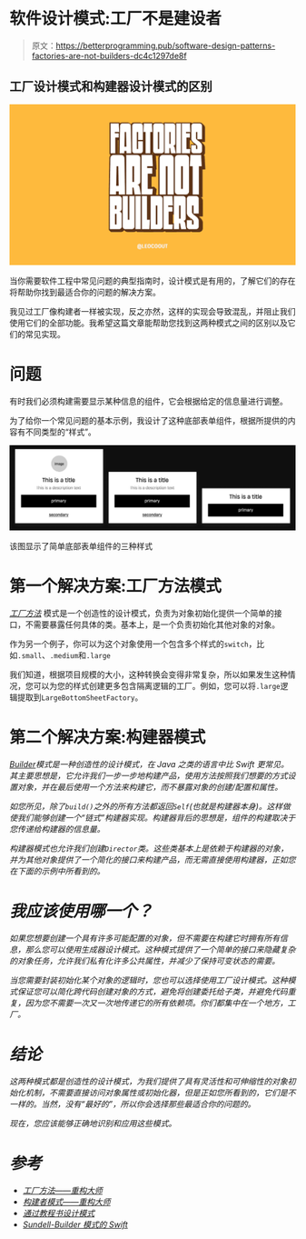 # 软件设计模式:工厂不是建设者

> 原文：<https://betterprogramming.pub/software-design-patterns-factories-are-not-builders-dc4c1297de8f>

## 工厂设计模式和构建器设计模式的区别

![](img/def44d126a02745bb339d5eead2e3a99.png)

当你需要软件工程中常见问题的典型指南时，设计模式是有用的，了解它们的存在将帮助你找到最适合你的问题的解决方案。

我见过工厂像构建者一样被实现，反之亦然，这样的实现会导致混乱，并阻止我们使用它们的全部功能。我希望这篇文章能帮助您找到这两种模式之间的区别以及它们的常见实现。

# 问题

有时我们必须构建需要显示某种信息的组件，它会根据给定的信息量进行调整。

为了给你一个常见问题的基本示例，我设计了这种底部表单组件，根据所提供的内容有不同类型的“样式”。

![](img/901d7bd16556df148b608404b02de916.png)

该图显示了简单底部表单组件的三种样式

# 第一个解决方案:工厂方法模式

[*工厂方法*](https://refactoring.guru/pt-br/design-patterns/factory-method/swift/example) 模式是一个创造性的设计模式，负责为对象初始化提供一个简单的接口，不需要暴露任何具体的类。基本上，是一个负责初始化其他对象的对象。

作为另一个例子，你可以为这个对象使用一个包含多个样式的`switch`，比如`.small`、`.medium`和`.large`

我们知道，根据项目规模的大小，这种转换会变得非常复杂，所以如果发生这种情况，您可以为您的样式创建更多包含隔离逻辑的工厂。例如，您可以将`.large`逻辑提取到`LargeBottomSheetFactory`。

# 第二个解决方案:构建器模式

[*Builder*](https://refactoring.guru/pt-br/design-patterns/builder/swift/example)*模式是一种创造性的设计模式，在 Java 之类的语言中比 Swift 更常见。其主要思想是，它允许我们一步一步地构建产品，使用方法按照我们想要的方式设置对象，并在最后使用一个方法来构建它，而不暴露对象的创建/配置和属性。*

*如您所见，除了`build()`之外的所有方法都返回`Self`(也就是构建器本身)。这样做使我们能够创建一个“链式”构建器实现。构建器背后的思想是，组件的构建取决于您传递给构建器的信息量。*

*构建器模式也允许我们创建`Director`类。这些类基本上是依赖于构建器的对象，并为其他对象提供了一个简化的接口来构建产品，而无需直接使用构建器，正如您在下面的示例中所看到的。*

# *我应该使用哪一个？*

*如果您想要创建一个具有许多可能配置的对象，但不需要在构建它时拥有所有信息，那么您可以使用生成器设计模式。这种模式提供了一个简单的接口来隐藏复杂的对象任务，允许我们私有化许多公共属性，并减少了保持可变状态的需要。*

*当您需要封装初始化某个对象的逻辑时，您也可以选择使用工厂设计模式。这种模式保证您可以简化跨代码创建对象的方式，避免将创建委托给子类，并避免代码重复，因为您不需要一次又一次地传递它的所有依赖项。你们都集中在一个地方，工厂。*

# *结论*

*这两种模式都是创造性的设计模式，为我们提供了具有灵活性和可伸缩性的对象初始化机制，不需要直接访问对象属性或初始化器，但是正如您所看到的，它们是不一样的。当然，没有“最好的”，所以你会选择那些最适合你的问题的。*

*现在，您应该能够正确地识别和应用这些模式。*

# *参考*

*   *[工厂方法——重构大师](https://refactoring.guru/pt-br/design-patterns/factory-method/swift/example)*
*   *[构建者模式——重构大师](https://refactoring.guru/pt-br/design-patterns/builder/swift/example)*
*   *[通过教程书设计模式](https://www.raywenderlich.com/books/design-patterns-by-tutorials/v3.0)*
*   *[Sundell-Builder 模式的 Swift](https://www.swiftbysundell.com/articles/using-the-builder-pattern-in-swift/)*